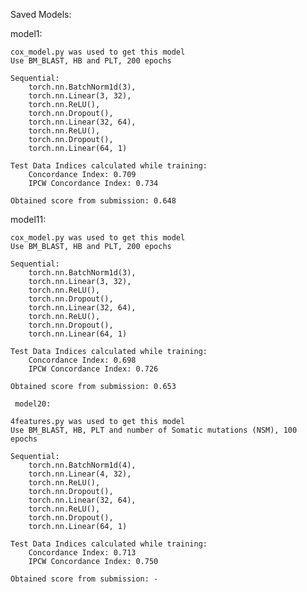 Saved Models:

model1: 

	cox_model.py was used to get this model
	Use BM_BLAST, HB and PLT, 200 epochs

  	Sequential:
   		torch.nn.BatchNorm1d(3),
		torch.nn.Linear(3, 32),
		torch.nn.ReLU(),
		torch.nn.Dropout(),
		torch.nn.Linear(32, 64),
		torch.nn.ReLU(),
		torch.nn.Dropout(),
		torch.nn.Linear(64, 1)

	Test Data Indices calculated while training:
		Concordance Index: 0.709
		IPCW Concordance Index: 0.734

  	Obtained score from submission: 0.648

  model11: 

	cox_model.py was used to get this model
	Use BM_BLAST, HB and PLT, 200 epochs

 	Sequential:
   		torch.nn.BatchNorm1d(3),
		torch.nn.Linear(3, 32),
		torch.nn.ReLU(),
		torch.nn.Dropout(),
		torch.nn.Linear(32, 64),
		torch.nn.ReLU(),
		torch.nn.Dropout(),
		torch.nn.Linear(64, 1)

	Test Data Indices calculated while training:
		Concordance Index: 0.698
		IPCW Concordance Index: 0.726

  	Obtained score from submission: 0.653

     model20: 

	4features.py was used to get this model
	Use BM_BLAST, HB, PLT and number of Somatic mutations (NSM), 100 epochs

 	Sequential:
   		torch.nn.BatchNorm1d(4),
		torch.nn.Linear(4, 32),
		torch.nn.ReLU(),
		torch.nn.Dropout(),
		torch.nn.Linear(32, 64),
		torch.nn.ReLU(),
		torch.nn.Dropout(),
		torch.nn.Linear(64, 1)

	Test Data Indices calculated while training:
		Concordance Index: 0.713
		IPCW Concordance Index: 0.750

  	Obtained score from submission: -
